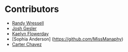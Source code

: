 # Contributors
- [Randy Wressell](https://github.com/randy5235/)
- [Josh Gesler](https://github.com/joshgesler/)
- [Kaelyn Flowerday](https://github.com/kaelynflow)
- [Sophia Anderson] (https://github.com/MissManaphy)
- [Carter Chavez](https://github.com/CaptainNemo7)

